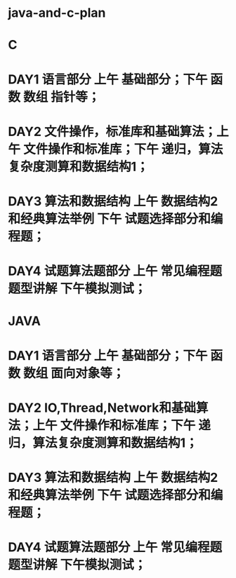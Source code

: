 # java-and-c-plan
# C
# DAY1 语言部分 上午 基础部分；下午 函数 数组 指针等；
# DAY2 文件操作，标准库和基础算法；上午 文件操作和标准库；下午 递归，算法复杂度测算和数据结构1；
# DAY3 算法和数据结构 上午 数据结构2和经典算法举例 下午 试题选择部分和编程题；
# DAY4 试题算法题部分 上午 常见编程题题型讲解 下午模拟测试；

# JAVA
# DAY1 语言部分 上午 基础部分；下午 函数 数组 面向对象等；
# DAY2 IO,Thread,Network和基础算法；上午 文件操作和标准库；下午 递归，算法复杂度测算和数据结构1；
# DAY3 算法和数据结构 上午 数据结构2和经典算法举例 下午 试题选择部分和编程题；
# DAY4 试题算法题部分 上午 常见编程题题型讲解 下午模拟测试；

